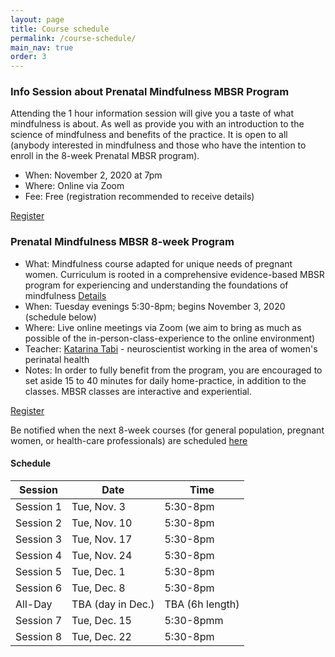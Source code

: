 ```yaml
---
layout: page
title: Course schedule
permalink: /course-schedule/
main_nav: true
order: 3
---
```




### Info Session about Prenatal Mindfulness MBSR Program
Attending the 1 hour information session will give you a taste of what mindfulness is about. As well as provide you with an introduction to the science of mindfulness and benefits of the practice. It is open to all (anybody interested in mindfulness and those who have the intention to enroll in the 8-week Prenatal MBSR program).

- When: November 2, 2020 at 7pm
- Where: Online via Zoom
- Fee: Free (registration recommended to receive details)

[Register](/register/)



### Prenatal Mindfulness MBSR 8-week Program
- What: Mindfulness course adapted for unique needs of pregnant women. Curriculum is rooted in a comprehensive evidence-based MBSR program for experiencing and understanding the foundations of mindfulness [Details](/mbsr/)
- When: Tuesday evenings 5:30-8pm; begins November 3, 2020 (schedule below)
- Where: Live online meetings via Zoom (we aim to bring as much as possible of the in-person-class-experience to the online environment)
- Teacher: [Katarina Tabi](/about/) - neuroscientist working in the area of women's perinatal health
- Notes: In order to fully benefit from the program, you are encouraged to set aside 15 to 40 minutes for daily home-practice, in addition to the classes. MBSR classes are interactive and experiential. 

[Register](/register-8week-mbsr/)

Be notified when the next 8-week courses (for general population, pregnant women, or health-care professionals) are scheduled [here](/notify/)

#### Schedule

| Session   | Date         | Time     |
|-----------|--------------|----------|
| Session 1 | Tue, Nov. 3 | 5:30-8pm |
| Session 2 | Tue, Nov. 10  | 5:30-8pm |
| Session 3 | Tue, Nov. 17 | 5:30-8pm |
| Session 4 | Tue, Nov. 24 | 5:30-8pm |
| Session 5 | Tue, Dec. 1 | 5:30-8pm |
| Session 6 | Tue, Dec. 8  | 5:30-8pm |
| All-Day | TBA (day in Dec.) | TBA (6h length) |
| Session 7 | Tue, Dec. 15 | 5:30-8pmm |
| Session 8 | Tue, Dec. 22 | 5:30-8pm |
